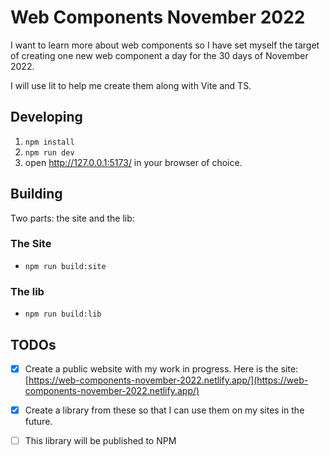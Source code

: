# Web Components November 2022

I want to learn more about web components so I have set myself the target of creating one new web component a day for the 30 days of November 2022.

I will use lit to help me create them along with Vite and TS.

## Developing
1. `npm install`
2. `npm run dev`
3. open http://127.0.0.1:5173/ in your browser of choice.

## Building
Two parts: the site and the lib:

### The Site
- `npm run build:site`

### The lib
- `npm run build:lib`

## TODOs
- [x] Create a public website with my work in progress. Here is the site: [https://web-components-november-2022.netlify.app/](https://web-components-november-2022.netlify.app/)
- [x] Create a library from these so that I can use them on my sites in the future.
- [ ] This library will be published to NPM

